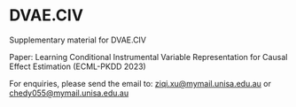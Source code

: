 # DVAE.CIV
Supplementary material for DVAE.CIV

Paper: Learning Conditional Instrumental Variable Representation for Causal Effect Estimation (ECML-PKDD 2023)

For enquiries, please send the email to: ziqi.xu@mymail.unisa.edu.au or chedy055@mymail.unisa.edu.au
